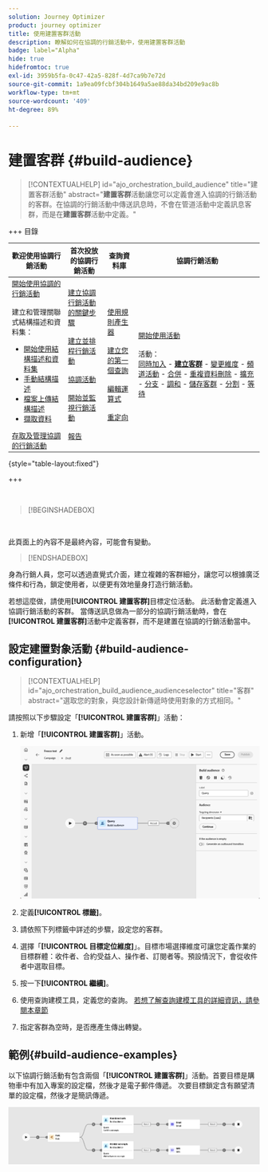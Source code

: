 ```yaml
---
solution: Journey Optimizer
product: journey optimizer
title: 使用建置客群活動
description: 瞭解如何在協調的行銷活動中，使用建置客群活動
badge: label="Alpha"
hide: true
hidefromtoc: true
exl-id: 3959b5fa-0c47-42a5-828f-4d7ca9b7e72d
source-git-commit: 1a9ea09fcbf304b1649a5ae88da34bd209e9ac8b
workflow-type: tm+mt
source-wordcount: '409'
ht-degree: 89%

---
```


# 建置客群 {#build-audience}

>[!CONTEXTUALHELP]
>id="ajo_orchestration_build_audience"
>title="建置客群活動"
>abstract="**建置客群**&#x200B;活動讓您可以定義會進入協調的行銷活動的客群。在協調的行銷活動中傳送訊息時，不會在管道活動中定義訊息客群，而是在&#x200B;**建置客群**&#x200B;活動中定義。"

+++ 目錄

| 歡迎使用協調行銷活動 | 首次投放的協調行銷活動 | 查詢資料庫 | 協調行銷活動 |
|---|---|---|---|
| [開始使用協調的行銷活動](../gs-orchestrated-campaigns.md)<br/><br/>建立和管理關聯式結構描述和資料集：</br> <ul><li>[開始使用結構描述和資料集](../gs-schemas.md)</li><li>[手動結構描述](../manual-schema.md)</li><li>[檔案上傳結構描述](../file-upload-schema.md)</li><li>[擷取資料](../ingest-data.md)</li></ul>[存取及管理協調的行銷活動](../access-manage-orchestrated-campaigns.md) | [建立協調行銷活動的關鍵步驟](../gs-campaign-creation.md)<br/><br/>[建立並排程行銷活動](../create-orchestrated-campaign.md)<br/><br/>[協調活動](../orchestrate-activities.md)<br/><br/>[開始並監視行銷活動](../start-monitor-campaigns.md)<br/><br/>[報告](../reporting-campaigns.md) | [使用規則產生器](../orchestrated-rule-builder.md)<br/><br/>[建立您的第一個查詢](../build-query.md)<br/><br/>[編輯運算式](../edit-expressions.md)<br/><br/>[重定向](../retarget.md) | [開始使用活動](about-activities.md)<br/><br/>活動：<br/>[同時加入](and-join.md) - <b>[建立客群](build-audience.md)</b> - [變更維度](change-dimension.md) - [頻道活動](channels.md) - [合併](combine.md) - [重複資料刪除](deduplication.md) - [擴充](enrichment.md) - [分支](fork.md) - [調和](reconciliation.md) - [儲存客群](save-audience.md) - [分割](split.md) - [等待](wait.md) |

{style="table-layout:fixed"}

+++


<br/>

>[!BEGINSHADEBOX]

</br>

此頁面上的內容不是最終內容，可能會有變動。

>[!ENDSHADEBOX]

身為行銷人員，您可以透過直覺式介面，建立複雜的客群細分，讓您可以根據廣泛條件和行為，鎖定使用者，以便更有效地量身打造行銷活動。

若想這麼做，請使用&#x200B;**[!UICONTROL 建置客群]**&#x200B;目標定位活動。 此活動會定義進入協調行銷活動的客群。 當傳送訊息做為一部分的協調行銷活動時，會在&#x200B;**[!UICONTROL 建置客群]**&#x200B;活動中定義客群，而不是建置在協調的行銷活動當中。

## 設定建置對象活動 {#build-audience-configuration}

>[!CONTEXTUALHELP]
>id="ajo_orchestration_build_audience_audienceselector"
>title="客群"
>abstract="選取您的對象，與您設計新傳遞時使用對象的方式相同。"

請按照以下步驟設定「**[!UICONTROL 建置客群]**」活動：

1. 新增「**[!UICONTROL 建置客群]**」活動。

   ![](../assets/build-audience.png)

1. 定義&#x200B;**[!UICONTROL 標籤]**。

1. 請依照下列標籤中詳述的步驟，設定您的客群。

1. 選擇「**[!UICONTROL 目標定位維度]**」。目標市場選擇維度可讓您定義作業的目標群體：收件者、合約受益人、操作者、訂閱者等。預設情況下，會從收件者中選取目標。

1. 按一下&#x200B;**[!UICONTROL 繼續]**。

1. 使用查詢建模工具，定義您的查詢。 [若想了解查詢建模工具的詳細資訊，請參閱本章節](../orchestrated-rule-builder.md)

1. 指定客群為空時，是否應產生傳出轉變。

## 範例{#build-audience-examples}

以下協調行銷活動有包含兩個「**[!UICONTROL 建置客群]**」活動。首要目標是購物車中有加入專案的設定檔，然後才是電子郵件傳遞。 次要目標鎖定含有願望清單的設定檔，然後才是簡訊傳遞。

![](../assets/build-audience-2.png)
